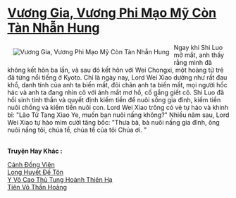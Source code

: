 <a href="https://truyentiki.com/vuong-gia-vuong-phi-mao-my-con-tan-nhan-hung.33634/" title="Vương Gia, Vương Phi Mạo Mỹ Còn Tàn Nhẫn Hung"><h1>Vương Gia, Vương Phi Mạo Mỹ Còn Tàn Nhẫn Hung</h1></a><div style="display:table"><img align="right" style="float: left; padding: 10px;" src="https://truyentiki.com/a/img/str/src/33634.jpg" alt="Vương Gia, Vương Phi Mạo Mỹ Còn Tàn Nhẫn Hung">Ngay khi Shi Luo mở mắt, anh thấy rằng mình đã không kết hôn ba lần, và sau đó kết hôn với Wei Chongxi, một hoàng tử trẻ đã từng nổi tiếng ở Kyoto. Chỉ là ngày nay, Lord Wei Xiao dường như rất đau khổ, danh tính của anh ta biến mất, đôi chân anh ta biến mất, mọi người hốc hác và anh ta đang nhìn cô với ánh mắt mơ hồ, cố gắng giết cô. Shi Luo đã hồi sinh tinh thần và quyết định kiếm tiền để nuôi sống gia đình, kiếm tiền nuôi chồng và kiếm tiền nuôi con. Lord Wei Xiao trông có vẻ tự hào và khinh bỉ: "Lão Tử Tang Xiao Ye, muốn bạn nuôi nấng không?" Nhiều năm sau, Lord Wei Xiao tự hào mỉm cười tâng bốc: "Thưa bà, bà nuôi nấng gia đình, ông nuôi nấng tôi, chúa tể, chúa tể của tôi Chúa ơi. "</div><p><br><b>Truyện Hay Khác :</b></p><a href="https://truyentiki.com/canh-dong-vien.33633/" alt="Cánh Đồng Viên">Cánh Đồng Viên</a><br/><a href="https://github.com/nownovels/top500/tree/master/truyenhay/33820/" alt="Long Huyết Đế Tôn">Long Huyết Đế Tôn</a><br/><a href="https://github.com/nownovels/top500/tree/master/truyenhay/33508/" alt="Y Võ Cao Thủ Tung Hoành Thiên Hạ">Y Võ Cao Thủ Tung Hoành Thiên Hạ</a><br/><a href="https://github.com/nownovels/top500/tree/master/truyenhay/33582/" alt="Tiên Võ Thần Hoàng">Tiên Võ Thần Hoàng</a><br/>